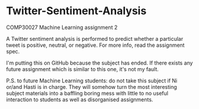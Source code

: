 # Twitter-Sentiment-Analysis
COMP30027 Machine Learning assignment 2

A Twitter sentiment analysis is performed to predict whether a particular tweet is positive, neutral, or negative. For more info, read the assignment spec.

I'm putting this on GitHub because the subject has ended. If there exists any future assignment which is similar to this one, it's not my fault.

P.S. to future Machine Learning students: do not take this subject if Ni or/and Hasti is in charge. They will somehow turn the most interesting subject materials into a baffling boring mess with little to no useful interaction to students as well as disorganised assignments.
